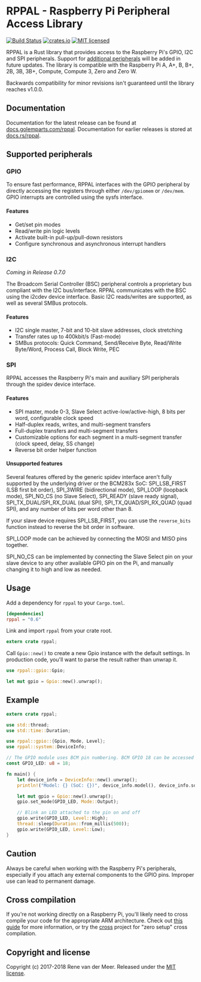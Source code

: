 # RPPAL - Raspberry Pi Peripheral Access Library

[![Build Status](https://travis-ci.org/golemparts/rppal.svg?branch=master)](https://travis-ci.org/golemparts/rppal)
[![crates.io](https://meritbadge.herokuapp.com/rppal)](https://crates.io/crates/rppal)
[![MIT licensed](https://img.shields.io/badge/license-MIT-blue.svg)](LICENSE)

RPPAL is a Rust library that provides access to the Raspberry Pi's GPIO, I2C and SPI peripherals. Support for [additional peripherals](https://github.com/golemparts/rppal/projects/1) will be added in future updates. The library is compatible with the Raspberry Pi A, A+, B, B+, 2B, 3B, 3B+, Compute, Compute 3, Zero and Zero W.

Backwards compatibility for minor revisions isn't guaranteed until the library reaches v1.0.0.

## Documentation

Documentation for the latest release can be found at [docs.golemparts.com/rppal](https://docs.golemparts.com/rppal). Documentation for earlier releases is stored at [docs.rs/rppal](https://docs.rs/rppal).

## Supported peripherals

### GPIO

To ensure fast performance, RPPAL interfaces with the GPIO peripheral by directly accessing the registers through either `/dev/gpiomem` or `/dev/mem`. GPIO interrupts are controlled using the sysfs interface.

#### Features

* Get/set pin modes
* Read/write pin logic levels
* Activate built-in pull-up/pull-down resistors
* Configure synchronous and asynchronous interrupt handlers

### I2C

_Coming in Release 0.7.0_

The Broadcom Serial Controller (BSC) peripheral controls a proprietary bus compliant with the I2C bus/interface. RPPAL communicates with the BSC using the i2cdev device interface. Basic I2C reads/writes are supported, as well as several SMBus protocols.

#### Features

* I2C single master, 7-bit and 10-bit slave addresses, clock stretching
* Transfer rates up to 400kbit/s (Fast-mode)
* SMBus protocols: Quick Command, Send/Receive Byte, Read/Write Byte/Word, Process Call, Block Write, PEC

### SPI

RPPAL accesses the Raspberry Pi's main and auxiliary SPI peripherals through the spidev device interface.

#### Features

* SPI master, mode 0-3, Slave Select active-low/active-high, 8 bits per word, configurable clock speed
* Half-duplex reads, writes, and multi-segment transfers
* Full-duplex transfers and multi-segment transfers
* Customizable options for each segment in a multi-segment transfer (clock speed, delay, SS change)
* Reverse bit order helper function

#### Unsupported features

Several features offered by the generic spidev interface aren't fully
supported by the underlying driver or the BCM283x SoC: SPI_LSB_FIRST (LSB
first bit order), SPI_3WIRE (bidirectional mode), SPI_LOOP (loopback mode),
SPI_NO_CS (no Slave Select), SPI_READY (slave ready signal),
SPI_TX_DUAL/SPI_RX_DUAL (dual SPI), SPI_TX_QUAD/SPI_RX_QUAD (quad SPI),
and any number of bits per word other than 8.

If your slave device requires SPI_LSB_FIRST, you can use the
`reverse_bits` function instead to reverse the bit order in software.

SPI_LOOP mode can be achieved by connecting the MOSI and MISO pins
together.

SPI_NO_CS can be implemented by connecting the Slave Select pin on your
slave device to any other available GPIO pin on the Pi, and manually
changing it to high and low as needed.

## Usage

Add a dependency for `rppal` to your `Cargo.toml`.

```toml
[dependencies]
rppal = "0.6"
```

Link and import `rppal` from your crate root.

```rust
extern crate rppal;
```

Call `Gpio::new()` to create a new Gpio instance with the default settings. In production code, you'll want to parse the result rather than unwrap it.

```rust
use rppal::gpio::Gpio;

let mut gpio = Gpio::new().unwrap();
```

## Example

```rust
extern crate rppal;

use std::thread;
use std::time::Duration;

use rppal::gpio::{Gpio, Mode, Level};
use rppal::system::DeviceInfo;

// The GPIO module uses BCM pin numbering. BCM GPIO 18 can be accessed through physical pin 12.
const GPIO_LED: u8 = 18;

fn main() {
    let device_info = DeviceInfo::new().unwrap();
    println!("Model: {} (SoC: {})", device_info.model(), device_info.soc());

    let mut gpio = Gpio::new().unwrap();
    gpio.set_mode(GPIO_LED, Mode::Output);

    // Blink an LED attached to the pin on and off
    gpio.write(GPIO_LED, Level::High);
    thread::sleep(Duration::from_millis(500));
    gpio.write(GPIO_LED, Level::Low);
}
```

## Caution

Always be careful when working with the Raspberry Pi's peripherals, especially if you attach any external components to the GPIO pins. Improper use can lead to permanent damage.

## Cross compilation

If you're not working directly on a Raspberry Pi, you'll likely need to cross compile your code for the appropriate ARM architecture. Check out [this guide](https://github.com/japaric/rust-cross) for more information, or try the [cross](https://github.com/japaric/cross) project for "zero setup" cross compilation.

## Copyright and license

Copyright (c) 2017-2018 Rene van der Meer. Released under the [MIT license](LICENSE).
